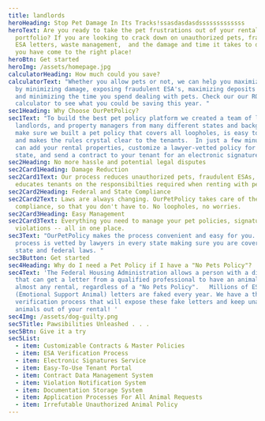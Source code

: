```yaml
---
title: landlords
heroHeading: Stop Pet Damage In Its Tracks!ssasdasdasdsssssssssssss
heroText: Are you ready to take the pet frustrations out of your rental
  portfolio? If you are looking to crack down on unauthorized pets, fraudulent
  ESA letters, waste management,  and the damage and time it takes to deal with,
  you have come to the right place!
heroBtn: Get started
heroImg: /assets/homepage.jpg
calculatorHeading: How much could you save?
calculatorText: "Whether you allow pets or not, we can help you maximize profits
  by minimizing damage, exposing fraudulent ESA's, maximizing deposits and fees,
  and minimizing the time you spend dealing with pets. Check our our ROI
  calculator to see what you could be saving this year. "
sec1Heading: Why Choose OurPetPolicy?
sec1Text: "To build the best pet policy platform we created a team of lawyers,
  landlords, and property managers from many different states and backgrounds to
  make sure we built a pet policy that covers all loopholes, is easy to manage,
  and makes the rules crystal clear to the tenants.  In just a few minutes, you
  can add your rental properties, customize a lawyer-vetted policy for your
  state, and send a contract to your tenant for an electronic signature. "
sec2Heading: No more hassle and potential legal disputes
sec2Card1Heading: Damage Reduction
sec2Card1Text: Our process reduces unauthorized pets, fraudulent ESAs, and
  educates tenants on the responsibilties required when renting with pets.
sec2Card2Heading: Federal and State Compliance
sec2Card2Text: Laws are always changing. OurPetPolicy takes care of the legal
  compliance, so that you don't have to. No loopholes, no worries.
sec2Card3Heading: Easy Management
sec2Card3Text: Everything you need to manage your pet policies, signatures, and
  violations -- all in one place.
sec3Text: "OurPetPolicy makes the process convenient and easy for you. Our
  process is vetted by lawyers in every state making sure you are covered under
  state and federal laws. "
sec3Button: Get started
sec4Heading: Why do I need a Pet Policy if I have a "No Pets Policy"?
sec4Text: 'The Federal Housing Administration allows a person with a disability
  that can get a letter from a qualified professional to have an animal in
  almost any rental, regardless of a "No Pets Policy".   Millions of ESA
  (Emotional Support Animal) letters are faked every year. We have a thorough
  verification process that will expose these fake letters and keep unauthorized
  animals out of your rental! '
sec4Img: /assets/dog-guilty.png
sec5Title: Pawsibilities Unleashed . . .
sec5Btn: Give it a try
sec5List:
  - item: Customizable Contracts & Master Policies
  - item: ESA Verification Process
  - item: Electronic Signatures Service
  - item: Easy-To-Use Tenant Portal
  - item: Contract Data Management System
  - item: Violation Notification System
  - item: Documentation Storage System
  - item: Application Processes For All Animal Requests
  - item: Irrefutable Unauthorized Animal Policy
---
```

